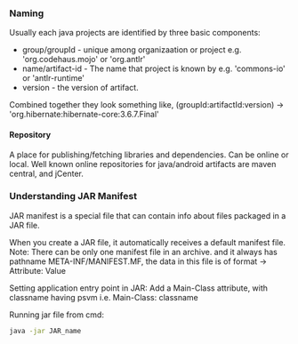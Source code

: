 
### Naming
Usually each java projects are identified by three basic components:
* group/groupId - unique among organizaation or project e.g. 'org.codehaus.mojo' or 'org.antlr'
* name/artifact-id - The name that project is known by e.g. 'commons-io' or 'antlr-runtime'
* version - the version of artifact.

Combined together they look something like, (groupId:artifactId:version) -> 
'org.hibernate:hibernate-core:3.6.7.Final'

#### Repository
A place for publishing/fetching libraries and dependencies. Can be online or local.
Well known online repositories for java/android artifacts are maven central, and jCenter.


### Understanding JAR Manifest

JAR manifest is a special file that can contain info about files packaged in a JAR file.

When you create a JAR file, it automatically receives a default manifest file. Note: There can be only one manifest file in an archive. and it always has pathname META-INF/MANIFEST.MF, the data in this file is of format ->
Attribute: Value

Setting application entry point in JAR:
Add a Main-Class attribute, with classname having psvm i.e.
Main-Class: classname

Running jar file from cmd:
``` sh
java -jar JAR_name
```

